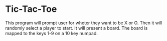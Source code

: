 # Tic-Tac-Toe

This program will prompt user for wheter they want to be X or O. Then it will randomly select a player to start. It will present a board. The board is mapped to the keys 1-9 on a 10 key numpad.
